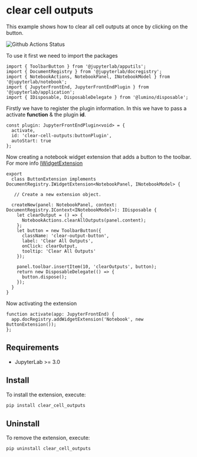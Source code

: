 # clear cell outputs

This example shows how to clear all cell outputs at once by clicking on the button.

![Github Actions Status](https://github.com/yash112-lang/extension-examples/blob/master/clear_cell_outputs/Preview.gif)

<!-- A JupyterLab extension for clearing all cells output at once. -->

To use it first we need to import the packages
```
import { ToolbarButton } from '@jupyterlab/apputils';
import { DocumentRegistry } from '@jupyterlab/docregistry';
import { NotebookActions, NotebookPanel, INotebookModel } from '@jupyterlab/notebook';
import { JupyterFrontEnd, JupyterFrontEndPlugin } from '@jupyterlab/application';
import { IDisposable, DisposableDelegate } from '@lumino/disposable';
```

Firstly we have to register the plugin information. In this we have to pass a activate **function** & the plugin **id**.

```
const plugin: JupyterFrontEndPlugin<void> = {
  activate,
  id: 'clear-cell-outputs:buttonPlugin',
  autoStart: true
};
```
Now creating a notebook widget extension that adds a button to the toolbar. For more info [IWidgetExtension](https://jupyterlab.readthedocs.io/en/latest/api/interfaces/docregistry.documentregistry.iwidgetextension.html)

```
export
  class ButtonExtension implements DocumentRegistry.IWidgetExtension<NotebookPanel, INotebookModel> {
  
   // Create a new extension object.
   
  createNew(panel: NotebookPanel, context: DocumentRegistry.IContext<INotebookModel>): IDisposable {
    let clearOutput = () => {
      NotebookActions.clearAllOutputs(panel.content);
    };
    let button = new ToolbarButton({
      className: 'clear-output-button',
      label: 'Clear All Outputs',
      onClick: clearOutput,
      tooltip: 'Clear All Outputs'
    });

    panel.toolbar.insertItem(10, 'clearOutputs', button);
    return new DisposableDelegate(() => {
      button.dispose();
    });
  }
}
```
Now activating the extension
```
function activate(app: JupyterFrontEnd) {
  app.docRegistry.addWidgetExtension('Notebook', new ButtonExtension());
};
```

## Requirements

* JupyterLab >= 3.0

## Install

To install the extension, execute:

```bash
pip install clear_cell_outputs
```

## Uninstall

To remove the extension, execute:

```bash
pip uninstall clear_cell_outputs
```

